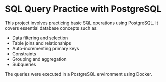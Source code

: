 # SQL Query Practice with PostgreSQL

This project involves practicing basic SQL operations using PostgreSQL. It covers essential database concepts such as:

- Data filtering and selection
- Table joins and relationships
- Auto-incrementing primary keys
- Constraints
- Grouping and aggregation
- Subqueries

The queries were executed in a PostgreSQL environment using Docker.